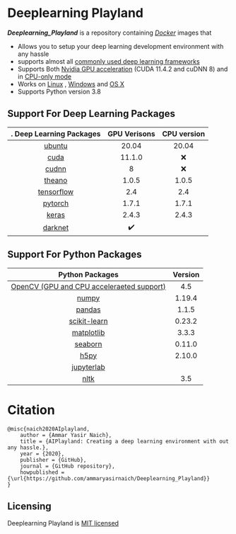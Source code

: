 # Deeplearning Playland
***Deeplearning_Playland*** is a repository containing  [*Docker*](http://www.docker.com/) images that
- Allows you to setup your deep learning development environment with any hassle
- supports almost all [commonly used deep learning frameworks](#Available-tags)
- Supports Both [Nvidia GPU acceleration](#GPU) (CUDA 11.4.2 and cuDNN 8) and   in [CPU-only mode](#GPU)
- Works on [Linux](#) , [Windows](#)  and [OS X](#)
-  Supports Python version 3.8



## Support For Deep Learning Packages 


. Deep Learning Packages                              | GPU Verisons         | CPU version|
:------------------------------------------------: | :------------------: | :------------------:  | 
 [ubuntu](https://www.ubuntu.com)                  | 20.04           |       20.04            |
 [cuda](https://developer.nvidia.com/cuda-zone)    | 11.1.0              |     :x:                |
 [cudnn](https://developer.nvidia.com/cudnn)       | 8                   |     :x:                |
 [theano](http://deeplearning.net/software/theano) | 1.0.5               |1.0.5                 |                       
 [tensorflow](http://www.tensorflow.org)           | 2.4                 | 2.4                  |                        
 [pytorch](http://pytorch.org)                     | 1.7.1               |        1.7.1           |                        
 [keras](https://keras.io)                         | 2.4.3               |              2.4.3     |                        
 [darknet](https://pjreddie.com/darknet/)          | :heavy_check_mark:                  |                       | 


## Support For Python Packages 

 Python Packages       |  Version |
:---------------------: | :------: |
[OpenCV (GPU and CPU acceleraeted support)]()                 |  4.5
[numpy]()                  | 1.19.4 
[pandas]()                | 1.1.5
[scikit-learn]()           | 0.23.2
[matplotlib]()             | 3.3.3
[seaborn]()                |  0.11.0
[h5py]()                   |  2.10.0
[jupyterlab]()           |
[nltk]()                 | 3.5 




# Citation
```
@misc{naich2020AIplayland,
    author = {Ammar Yasir Naich},
    title = {AIPlayland: Creating a deep learning environment with out any hassle.},
    year = {2020},
    publisher = {GitHub},
    journal = {GitHub repository},
    howpublished = {\url{https://github.com/ammaryasirnaich/Deeplearning_Playland}}
}
```

## Licensing
Deeplearning Playland is [MIT licensed]()
